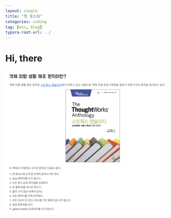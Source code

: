 ```yaml
---
layout: single
title: "첫 포스팅"
categories: coding
tag: [etc, blog]
typora-root-url: ../
---
```


# Hi, there

![sample](/images/2023-12-09-1/sample.png)

